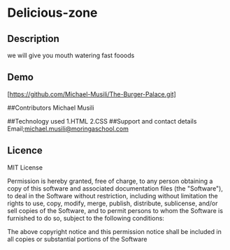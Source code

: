 # Delicious-zone


## Description
we will give you mouth watering fast fooods

## Demo
[https://github.com/Michael-Musili/The-Burger-Palace.git] 

##Contributors
Michael Musili

##Technology used
1.HTML
2.CSS
##Support and contact details
Email;michael.musili@moringaschool.com
## Licence

MIT License


Permission is hereby granted, free of charge, to any person obtaining a copy
of this software and associated documentation files (the "Software"), to deal
in the Software without restriction, including without limitation the rights
to use, copy, modify, merge, publish, distribute, sublicense, and/or sell
copies of the Software, and to permit persons to whom the Software is
furnished to do so, subject to the following conditions:

The above copyright notice and this permission notice shall be included in all
copies or substantial portions of the Software
